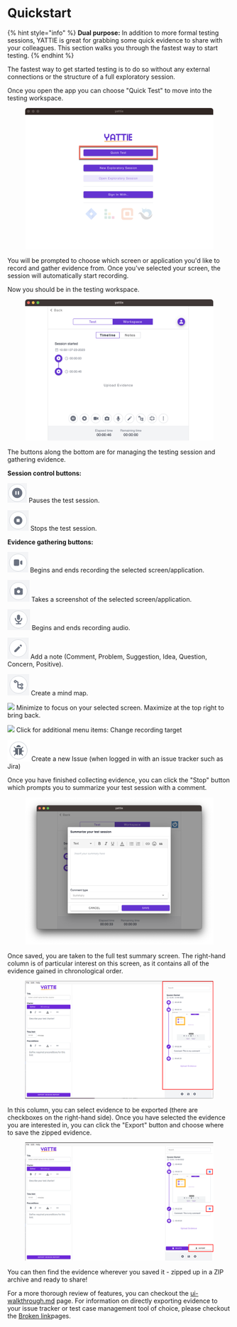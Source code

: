 # Quickstart

{% hint style="info" %}
**Dual purpose:** In addition to more formal testing sessions, YATTIE is great for grabbing some quick evidence to share with your colleagues.  This section walks you through the fastest way to start testing.
{% endhint %}

The fastest way to get started testing is to do so without any external connections or the structure of a full exploratory session.

Once you open the app you can choose "Quick Test" to move into the testing workspace.

<figure><img src="../.gitbook/assets/yattie_quickTest.png" alt=""><figcaption></figcaption></figure>

You will be prompted to choose which screen or application you'd like to record and gather evidence from.  Once you've selected your screen, the session will automatically start recording.

Now you should be in the testing workspace.

<div data-full-width="false">

<figure><img src="../.gitbook/assets/quickTest_session.png" alt=""><figcaption></figcaption></figure>

</div>

The buttons along the bottom are for managing the testing session and gathering evidence.

**Session control buttons:**

<img src="../.gitbook/assets/image (1).png" alt="" data-size="original"> Pauses the test session.

<img src="../.gitbook/assets/image (2).png" alt="" data-size="original"> Stops the test session.

**Evidence gathering buttons:**

![](<../.gitbook/assets/image (4).png>) Begins and ends recording the selected screen/application.

![](<../.gitbook/assets/image (5).png>) Takes a screenshot of the selected screen/application.

![](<../.gitbook/assets/image (3).png>) Begins and ends recording audio.

![](../.gitbook/assets/image.png) Add a note (Comment, Problem, Suggestion, Idea, Question, Concern, Positive).

![](<../.gitbook/assets/image (6).png>) Create a mind map.

![](../.gitbook/assets/icon\_minimize.png) Minimize to focus on your selected screen. Maximize at the top right to bring back.

![](../.gitbook/assets/icon\_more.png) Click for additional menu items: Change recording target

![](<../.gitbook/assets/Screenshot 2023-07-29 at 4.51.59 PM.png>) Create a new Issue (when logged in with an issue tracker such as Jira)



Once you have finished collecting evidence, you can click the "Stop" button which prompts you to summarize your test session with a comment.

<div data-full-width="false">

<figure><img src="../.gitbook/assets/quicktest_summary.png" alt=""><figcaption></figcaption></figure>

</div>

Once saved, you are taken to the full test summary screen. The right-hand column is of particular interest on this screen, as it contains all of the evidence gained in chronological order.

<figure><img src="../.gitbook/assets/4-quickstart-test-summary-evidence-column.png" alt=""><figcaption></figcaption></figure>

In this column, you can select evidence to be exported (there are checkboxes on the right-hand side).  Once you have selected the evidence you are interested in, you can click the "Export" button and choose where to save the zipped evidence.

<figure><img src="../.gitbook/assets/5-quickstart-test-summary-export-button.png" alt=""><figcaption></figcaption></figure>

You can then find the evidence wherever you saved it - zipped up in a ZIP archive and ready to share!



For a more thorough review of features, you can checkout the [ui-walkthrough.md](../product-tour/ui-walkthrough.md "mention") page.  For information on directly exporting evidence to your issue tracker or test case management tool of choice, please checkout the [Broken link](broken-reference "mention")pages.

